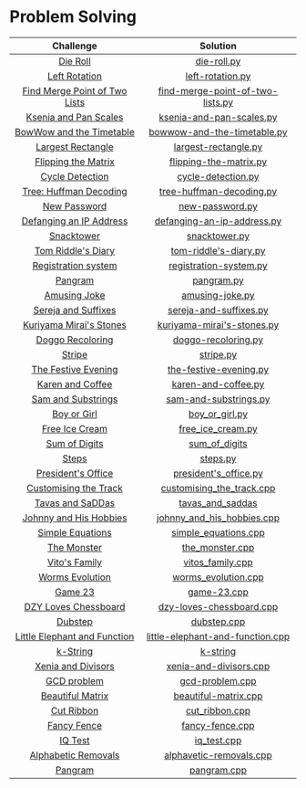 # Problem Solving

<!-- | []() | []() | -->

| Challenge     |  Solution |
| :-------------: | :-----:|
| [Die Roll](http://codeforces.com/contest/9/problem/A) |  [die-roll.py](IEEE-CS21/CS21-Science-Day-1/die-roll.py) |
| [Left Rotation](https://www.hackerrank.com/challenges/array-left-rotation/problem)    |   [left-rotation.py](IEEE-CS21/CS21-Science-Day-1/left-rotation.py) |
| [Find Merge Point of Two Lists](https://www.hackerrank.com/challenges/find-the-merge-point-of-two-joined-linked-lists/problem)    |   [find-merge-point-of-two-lists.py](IEEE-CS21/CS21-Science-Day-2/find-merge-point-of-two-lists.py) |
| [Ksenia and Pan Scales](https://codeforces.com/contest/382/problem/A)     |   [ksenia-and-pan-scales.py](IEEE-CS21/CS21-Science-Day-2/ksenia-and-pan-scales.py) |
| [BowWow and the Timetable](https://codeforces.com/contest/1204/problem/A)    |  [bowwow-and-the-timetable.py](IEEE-CS21/CS21-Science-Day-3/bowwow-and-the-timetable.py) |
| [Largest Rectangle](https://www.hackerrank.com/challenges/largest-rectangle/problem)   | [largest-rectangle.py](IEEE-CS21/CS21-Science-Day-3/largest-rectangle.py) |
| [Flipping the Matrix](https://www.hackerrank.com/challenges/flipping-the-matrix/problem)   | [flipping-the-matrix.py](IEEE-CS21/CS21-Science-Day-5/flipping-the-matrix.py) |
| [Cycle Detection](https://www.hackerrank.com/challenges/detect-whether-a-linked-list-contains-a-cycle/problem)   | [cycle-detection.py](IEEE-CS21/CS21-Science-Day-5/cycle-detection.py) |
| [Tree: Huffman Decoding](https://www.hackerrank.com/challenges/tree-huffman-decoding/problem)  | [tree-huffman-decoding.py](IEEE-CS21/CS21-Science-Day-6/tree-huffman-decoding.py) |
| [New Password](http://codeforces.com/contest/770/problem/A)  | [new-password.py](IEEE-CS21/CS21-Science-Day-6/new-password.py) |
| [Defanging an IP Address](https://leetcode.com/problems/defanging-an-ip-address/)   | [defanging-an-ip-address.py](IEEE-CS21/CS21-Science-Day-8/defanging-an-ip-address.py) |
| [Snacktower](https://codeforces.com/problemset/problem/767/A)  | [snacktower.py](IEEE-CS21/CS21-Science-Day-8/snacktower.py) |
| [Tom Riddle's Diary](https://codeforces.com/contest/855/problem/A)   | [tom-riddle's-diary.py](IEEE-CS21/CS21-Science-Day-9/tom-riddle's-diary.py) |
| [Registration system](https://codeforces.com/contest/4/problem/C)   | [registration-system.py](IEEE-CS21/CS21-Science-Day-9/registration-system.py) |
| [Pangram](https://codeforces.com/problemset/problem/520/A)  | [pangram.py](IEEE-CS21/CS21-Science-Day-10/pangram.py) |
| [Amusing Joke](https://codeforces.com/problemset/problem/141/A)  | [amusing-joke.py](IEEE-CS21/CS21-Science-Day-10/amusing-joke.py) |
| [Sereja and Suffixes](https://codeforces.com/problemset/problem/368/B)   | [sereja-and-suffixes.py](IEEE-CS21/CS21-Science-Day-11/sereja-and-suffixes.py) |
| [Kuriyama Mirai's Stones](https://codeforces.com/problemset/problem/433/B)  | [kuriyama-mirai's-stones.py](IEEE-CS21/CS21-Science-Day-11/kuriyama-mirai's-stones.py) |
| [Doggo Recoloring](https://codeforces.com/contest/1025/problem/A)  | [doggo-recoloring.py](IEEE-CS21/CS21-Science-Day-11/doggo-recoloring.py) |
| [Stripe](https://codeforces.com/contest/18/problem/C)  | [stripe.py](IEEE-CS21/CS21-Science-Day-12/stripe.py) |
| [The Festive Evening](https://codeforces.com/problemset/problem/834/B)   | [the-festive-evening.py](IEEE-CS21/CS21-Science-Day-13/the-festive-evening.py) |
| [Karen and Coffee](https://codeforces.com/contest/816/problem/B)  | [karen-and-coffee.py](IEEE-CS21/CS21-Science-Day-14/karen-and-coffee.py) |
| [Sam and Substrings](https://www.hackerrank.com/challenges/sam-and-substrings/problem)    | [sam-and-substrings.py](IEEE-CS21/CS21-Science-Day-16/sam-and-substrings.py) |
| [Boy or Girl](http://codeforces.com/contest/236/problem/A) | [boy_or_girl.py](ICPC-training/boy_or_girl.py) |
| [Free Ice Cream](http://codeforces.com/contest/686/problem/A) | [free_ice_cream.py](ICPC-training/free_ice_cream.py) |
| [Sum of Digits](http://codeforces.com/contest/102/problem/B) | [sum_of_digits](ICPC-training/sum_of_digits.py) |
| [Steps](https://codeforces.com/contest/152/problem/B) | [steps.py](ICPC-training/steps.py) |
| [President's Office](https://codeforces.com/contest/6/problem/B) | [president's_office.py](ICPC-training/president's_office.py) |
| [Customising the Track](https://codeforces.com/problemset/problem/1543/B) | [customising_the_track.cpp](ICPC-training/customising_the_track.cpp) |
| [Tavas and SaDDas](https://codeforces.com/contest/535/problem/B) | [tavas_and_saddas](ICPC-training/tavas_and_saddas) |
| [Johnny and His Hobbies](https://codeforces.com/problemset/problem/1362/B?csrf_token=2dd500c3c761aa6d5422b193c54d379c) | [johnny_and_his_hobbies.cpp](ICPC-training/johnny_and_his_hobbies.cpp) |
| [Simple Equations](https://onlinejudge.org/index.php?option=onlinejudge&Itemid=8&page=show_problem&category=0&problem=2612&mosmsg=Submission+received+with+ID+27429927) | [simple_equations.cpp](ICPC-training/simple_equations.cpp) |
| [The Monster](https://codeforces.com/problemset/problem/787/A) | [the_monster.cpp](ICPC-training/the_monster.cpp) |
| [Vito's Family](https://onlinejudge.org/index.php?option=onlinejudge&Itemid=8&page=show_problem&problem=982) | [vitos_family.cpp](ICPC-training/vitos_family.cpp) |
| [Worms Evolution](https://codeforces.com/problemset/problem/31/A) | [worms_evolution.cpp](ICPC-training/worms_evolution.cpp) |
| [Game 23](https://codeforces.com/problemset/problem/1141/A) | [game-23.cpp](ICPC-training/game-23.cpp) |
| [DZY Loves Chessboard](https://codeforces.com/problemset/problem/445/A) | [dzy-loves-chessboard.cpp](ICPC-training/dzy-loves-chessboard.cpp) |
| [Dubstep](https://codeforces.com/problemset/problem/208/A) | [dubstep.cpp](ICPC-training/dubstep.cpp) |
| [Little Elephant and Function](https://vjudge.net/contest/490851#problem/C) | [little-elephant-and-function.cpp](ICPC-training/little-elephant-and-function.cpp) |
| [k-String](https://codeforces.com/problemset/problem/219/A) | [k-string](ICPC-training/k-string) |
| [Xenia and Divisors](https://codeforces.com/problemset/problem/342/A) | [xenia-and-divisors.cpp](ICPC-training/xenia-and-divisors.cpp) |
| [GCD problem](https://codeforces.com/problemset/problem/1617/B) | [gcd-problem.cpp](ICPC-training/gcd-problem.cpp) |
| [Beautiful Matrix](https://codeforces.com/problemset/problem/263/A) | [beautiful-matrix.cpp](ICPC-training/beautiful-matrix.cpp) |
| [Cut Ribbon](https://codeforces.com/problemset/problem/189/A) | [cut_ribbon.cpp](ICPC-training/cut_ribbon.cpp) |
| [Fancy Fence](https://codeforces.com/problemset/problem/270/A) | [fancy-fence.cpp](ICPC-training/fancy-fence.cpp) |
| [IQ Test](https://codeforces.com/problemset/problem/287/A) | [iq_test.cpp](ICPC-training/iq_test.cpp) |
| [Alphabetic Removals](https://codeforces.com/problemset/problem/999/C) | [alphavetic-removals.cpp](ICPC-training/alphavetic-removals.cpp) |
| [Pangram](https://codeforces.com/problemset/problem/520/A) | [pangram.cpp](ICPC-training/pangram.cpp) |

